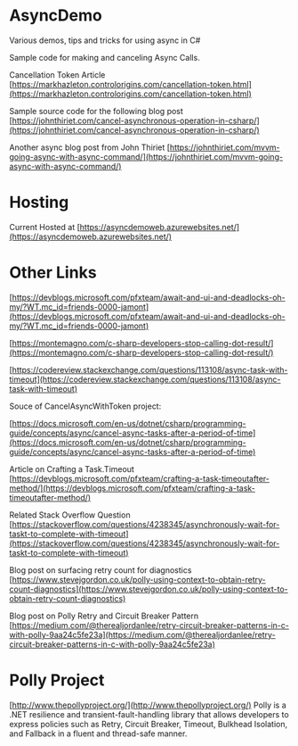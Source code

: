 # AsyncDemo
Various demos, tips and tricks for using async in C#

Sample code for making and canceling Async Calls. 

Cancellation Token Article
[https://markhazleton.controlorigins.com/cancellation-token.html](https://markhazleton.controlorigins.com/cancellation-token.html)

Sample source code for the following blog post 
[https://johnthiriet.com/cancel-asynchronous-operation-in-csharp/](https://johnthiriet.com/cancel-asynchronous-operation-in-csharp/)

Another async blog post from John Thiriet
[https://johnthiriet.com/mvvm-going-async-with-async-command/](https://johnthiriet.com/mvvm-going-async-with-async-command/)

# Hosting
Current Hosted at [https://asyncdemoweb.azurewebsites.net/](https://asyncdemoweb.azurewebsites.net/)
# Other Links

[https://devblogs.microsoft.com/pfxteam/await-and-ui-and-deadlocks-oh-my/?WT.mc_id=friends-0000-jamont](https://devblogs.microsoft.com/pfxteam/await-and-ui-and-deadlocks-oh-my/?WT.mc_id=friends-0000-jamont)

[https://montemagno.com/c-sharp-developers-stop-calling-dot-result/](https://montemagno.com/c-sharp-developers-stop-calling-dot-result/)

[https://codereview.stackexchange.com/questions/113108/async-task-with-timeout](https://codereview.stackexchange.com/questions/113108/async-task-with-timeout)

Souce of CancelAsyncWithToken project:

[https://docs.microsoft.com/en-us/dotnet/csharp/programming-guide/concepts/async/cancel-async-tasks-after-a-period-of-time](https://docs.microsoft.com/en-us/dotnet/csharp/programming-guide/concepts/async/cancel-async-tasks-after-a-period-of-time)

Article on Crafting a Task.Timeout
[https://devblogs.microsoft.com/pfxteam/crafting-a-task-timeoutafter-method/](https://devblogs.microsoft.com/pfxteam/crafting-a-task-timeoutafter-method/)

Related Stack Overflow Question
[https://stackoverflow.com/questions/4238345/asynchronously-wait-for-taskt-to-complete-with-timeout](https://stackoverflow.com/questions/4238345/asynchronously-wait-for-taskt-to-complete-with-timeout)

Blog post on surfacing retry count for diagnostics
[https://www.stevejgordon.co.uk/polly-using-context-to-obtain-retry-count-diagnostics](https://www.stevejgordon.co.uk/polly-using-context-to-obtain-retry-count-diagnostics)

Blog post on Polly Retry and Circuit Breaker Pattern
[https://medium.com/@therealjordanlee/retry-circuit-breaker-patterns-in-c-with-polly-9aa24c5fe23a](https://medium.com/@therealjordanlee/retry-circuit-breaker-patterns-in-c-with-polly-9aa24c5fe23a)


# Polly Project
[http://www.thepollyproject.org/](http://www.thepollyproject.org/)
Polly is a .NET resilience and transient-fault-handling library that allows developers to express policies such as Retry, Circuit Breaker, Timeout, Bulkhead Isolation, and Fallback in a fluent and thread-safe manner.

